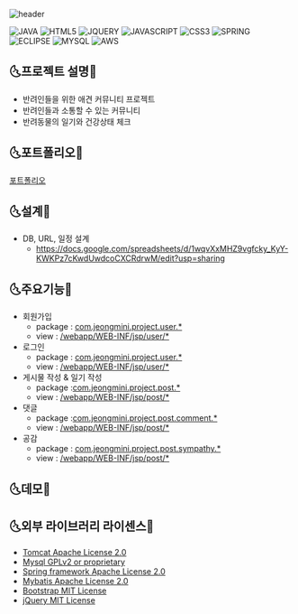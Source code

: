 ![header](https://capsule-render.vercel.app/api?type=wave&color=auto&height=300&section=header&text=PetMily&fontSize=90)

![JAVA](https://img.shields.io/badge/JAVA-FA5858?style=flat-square&logo=Java&logoColor=black)
![HTML5](https://img.shields.io/badge/HTML5-FAAC58?style=flat-square&logo=HTML5&logoColor=black)
![JQUERY](https://img.shields.io/badge/JQUERY-F4FA58?style=flat-square&logo=JQUERY&logoColor=black)
![JAVASCRIPT](https://img.shields.io/badge/JAVASCRIPT-58FA58?style=flat-square&logo=JAVASCRIPT&logoColor=black)
![CSS3](https://img.shields.io/badge/CSS3-58ACFA?style=flat-square&logo=CSS3&logoColor=black)
![SPRING](https://img.shields.io/badge/SPRING-5858FA?style=flat-square&logo=SPRING&logoColor=black)
![ECLIPSE](https://img.shields.io/badge/ECLIPSE-D358F7?style=flat-square&logo=ECLIPSE&logoColor=black)
![MYSQL](https://img.shields.io/badge/MYSQL-FA58D0?style=flat-square&logo=MYSQL&logoColor=black)
![AWS](https://img.shields.io/badge/AWS-FA5882?style=flat-square&logo=AmazonAWS&logoColor=black)

## :last_quarter_moon_with_face:프로젝트 설명:first_quarter_moon_with_face:
 - 반려인들을 위한 애견 커뮤니티 프로젝트
 - 반려인들과 소통할 수 있는 커뮤니티
 - 반려동물의 일기와 건강상태 체크
 
 
 ## :last_quarter_moon_with_face:포트폴리오:first_quarter_moon_with_face:
 [포트폴리오](https://github.com/jeongminiee/spring_project/blob/0cce4b8f6f8182c4ac25518a7ccd7431ac529a0a/%ED%8F%AC%ED%8A%B8%ED%8F%B4%EB%A6%AC%EC%98%A4.pdf)
 
 ## :last_quarter_moon_with_face:설계:first_quarter_moon_with_face:
 * DB, URL, 일정 설계
    * https://docs.google.com/spreadsheets/d/1wqvXxMHZ9vgfcky_KyY-KWKPz7cKwdUwdcoCXCRdrwM/edit?usp=sharing
     
 ## :last_quarter_moon_with_face:주요기능:first_quarter_moon_with_face:
 * 회원가입
    * package : [com.jeongmini.project.user.*](https://github.com/jeongminiee/spring_project/tree/develop/src/main/java/com/jeongmini/project/user)
    * view  : [/webapp/WEB-INF/jsp/user/*](https://github.com/jeongminiee/spring_project/tree/develop/src/main/webapp/WEB-INF/jsp/user)
 * 로그인
    * package :  [com.jeongmini.project.user.*](https://github.com/jeongminiee/spring_project/tree/develop/src/main/java/com/jeongmini/project/user)
    * view  : [/webapp/WEB-INF/jsp/user/*](https://github.com/jeongminiee/spring_project/tree/develop/src/main/webapp/WEB-INF/jsp/user)
 * 게시물 작성 & 일기 작성
    * package :[com.jeongmini.project.post.*](https://github.com/jeongminiee/spring_project/tree/develop/src/main/java/com/jeongmini/project/post)
    * view  : [/webapp/WEB-INF/jsp/post/*](https://github.com/jeongminiee/spring_project/tree/develop/src/main/webapp/WEB-INF/jsp/post)
 * 댓글
    * package :[com.jeongmini.project.post.comment.*](https://github.com/jeongminiee/spring_project/tree/develop/src/main/java/com/jeongmini/project/post/comment)
    * view  :  [/webapp/WEB-INF/jsp/post/*](https://github.com/jeongminiee/spring_project/tree/develop/src/main/webapp/WEB-INF/jsp/post)
 * 공감
    * package : [com.jeongmini.project.post.sympathy.*](https://github.com/jeongminiee/spring_project/tree/develop/src/main/java/com/jeongmini/project/post/sympathy)
    * view  : [/webapp/WEB-INF/jsp/post/*](https://github.com/jeongminiee/spring_project/tree/develop/src/main/webapp/WEB-INF/jsp/post)

## :last_quarter_moon_with_face:데모:first_quarter_moon_with_face:

## :last_quarter_moon_with_face:외부 라이브러리 라이센스:first_quarter_moon_with_face:
- [Tomcat Apache License 2.0](https://www.apache.org/licenses/LICENSE-2.0)
- [Mysql GPLv2 or proprietary](https://www.gnu.org/licenses/gpl-3.0.html)
- [Spring framework Apache License 2.0](https://www.apache.org/licenses/LICENSE-2.0)
- [Mybatis Apache License 2.0](https://www.apache.org/licenses/LICENSE-2.0)
- [Bootstrap MIT License](https://opensource.org/licenses/MIT)
- [jQuery MIT License](https://opensource.org/licenses/MIT)

